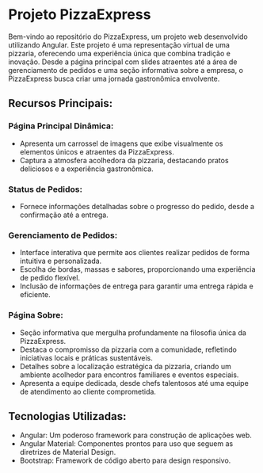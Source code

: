 # Projeto PizzaExpress

Bem-vindo ao repositório do PizzaExpress, um projeto web desenvolvido utilizando Angular. Este projeto é uma representação virtual de uma pizzaria, oferecendo uma experiência única que combina tradição e inovação. Desde a página principal com slides atraentes até a área de gerenciamento de pedidos e uma seção informativa sobre a empresa, o PizzaExpress busca criar uma jornada gastronômica envolvente.

## Recursos Principais:

### Página Principal Dinâmica: <br>

- Apresenta um carrossel de imagens que exibe visualmente os elementos únicos e atraentes da PizzaExpress.<br>
- Captura a atmosfera acolhedora da pizzaria, destacando pratos deliciosos e a experiência gastronômica.<br>

### Status de Pedidos:
 * Fornece informações detalhadas sobre o progresso do pedido, desde a confirmação até a entrega.

### Gerenciamento de Pedidos:
  * Interface interativa que permite aos clientes realizar pedidos de forma intuitiva e personalizada.
  * Escolha de bordas, massas e sabores, proporcionando uma experiência de pedido flexível.
  * Inclusão de informações de entrega para garantir uma entrega rápida e eficiente.
    
### Página Sobre:
 * Seção informativa que mergulha profundamente na filosofia única da PizzaExpress.
 * Destaca o compromisso da pizzaria com a comunidade, refletindo iniciativas locais e práticas sustentáveis. 
 * Detalhes sobre a localização estratégica da pizzaria, criando um ambiente acolhedor para encontros familiares e eventos especiais.
 * Apresenta a equipe dedicada, desde chefs talentosos até uma equipe de atendimento ao cliente comprometida.

## Tecnologias Utilizadas:

* Angular: Um poderoso framework para construção de aplicações web.
* Angular Material: Componentes prontos para uso que seguem as diretrizes de Material Design.
* Bootstrap: Framework de código aberto para design responsivo.

